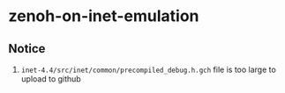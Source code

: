 # zenoh-on-inet-emulation


## Notice
1. `inet-4.4/src/inet/common/precompiled_debug.h.gch` file is too large to upload to github
